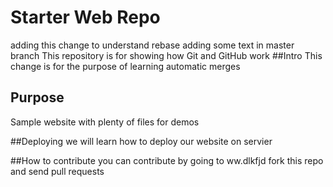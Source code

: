 # Starter Web Repo
adding this change to understand rebase
adding some text in master branch
This repository is for showing how Git and GitHub work
##Intro 
This change is for the purpose of learning automatic merges
## Purpose
Sample website with plenty of files for demos

##Deploying
we will learn how to deploy our website on servier 

##How to contribute
you can contribute by going to ww.dlkfjd
fork this repo and send pull requests